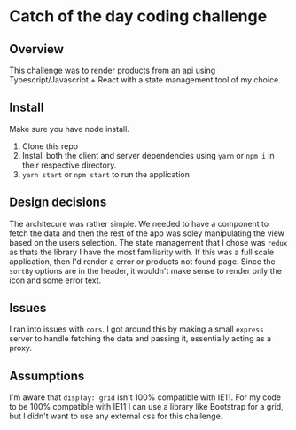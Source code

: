 # Catch of the day coding challenge

## Overview

This challenge was to render products from an api using Typescript/Javascript + React with a state management tool of my choice.

## Install

Make sure you have node install.

1. Clone this repo
2. Install both the client and server dependencies using `yarn` or `npm i` in their respective directory.
3. `yarn start` or `npm start` to run the application

## Design decisions

The architecure was rather simple. We needed to have a component to fetch the data and then the rest of the app was soley manipulating the view based on the users selection. The state management that I chose was `redux` as thats the library I have the most familiarity with. If this was a full scale application, then I'd render a error or products not found page. Since the `sortBy` options are in the header, it wouldn't make sense to render only the icon and some error text.

## Issues

I ran into issues with `cors`. I got around this by making a small `express` server to handle fetching the data and passing it, essentially acting as a proxy.

## Assumptions

I'm aware that `display: grid` isn't 100% compatible with IE11. For my code to be 100% compatible with IE11 I can use a library like Bootstrap for a grid, but I didn't want to use any external css for this challenge.
